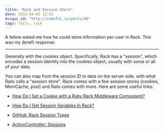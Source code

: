 ```yaml
---
title: "Rack and Session Store"
date: 2013-04-01 12:53
disqus_id: "http://codefol.io/posts/40"
tags: rails, rack
---
```

A fellow asked me how he could store information per-user in Rack. This was my (brief) response:

<hr />

Generally with the cookies object. Specifically, Rack has a "session", which encodes a session identity into the cookies object, usually with some or all of your data.

You can also map from the session ID to data on the server side, with what Rails calls a "session store". Rack comes with a few session stores (cookies, MemCache, pool) and Rails comes with more. Here are some useful links:

* <a href="http://stackoverflow.com/questions/3295083/how-do-i-set-a-cookie-with-a-ruby-rack-middleware-component">How Do I Set a Cookie with a Ruby Rack Middleware Component?</a>

* <a href="http://stackoverflow.com/questions/10451392/how-do-i-set-get-session-vars-in-a-rack-app">How Do I Get Session Variables In Rack?</a>

* <a href="https://github.com/rack/rack/tree/master/lib/rack/session">GitHub: Rack Session Types</a>

* <a href="http://guides.rubyonrails.org/action_controller_overview.html#session">ActionController: Sessions</a>

